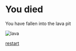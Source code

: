 
# You died

You have fallen into the lava pit

<img src="https://www.alphr.com/wp-content/uploads/2020/12/How-to-KEEP-your-INVENTORY-when-you-DIE-in-Minecraft-1.png" alt="lava">

[restart](enter.md)